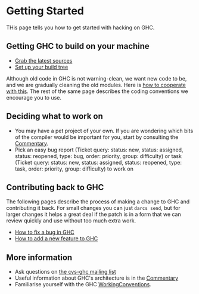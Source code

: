# Getting Started


THis page tells you how to get started with hacking on GHC.

## Getting GHC to build on your machine

- [Grab the latest sources](building/getting-the-sources)
- [Set up your build tree](building/hacking)


Although old code in GHC is not warning-clean, we want new code to be, and we are gradually cleaning the old modules.  Here is [how to cooperate with this](commentary/coding-style#warnings).  The rest of the same page describes the coding conventions we encourage you to use.

## Deciding what to work on

- You may have a pet project of your own.  If you are wondering which bits of the compiler would be important for you, start by consulting the [Commentary](commentary). 
- Pick an easy bug report (Ticket query: status: new, status: assigned, status: reopened, type: bug, order: priority, group: difficulty) or task (Ticket query: status: new, status: assigned, status: reopened, type: task, order: priority, group: difficulty) to work on

## Contributing back to GHC


The following pages describe the process of making a change to GHC and contributing it back.  For small changes you can just `darcs send`, but for larger changes it helps a great deal if the patch is in a form that we can review quickly and use without too much extra work.

- [How to fix a bug in GHC](working-conventions/fixing-bugs)
- [How to add a new feature to GHC](working-conventions/adding-features)

## More information

- Ask questions on [ the cvs-ghc mailing list](http://haskell.org/mailman/listinfo/cvs-ghc)
- Useful information about GHC's architecture is in the [Commentary](commentary)
- Familiarise yourself with the GHC [WorkingConventions](working-conventions).
